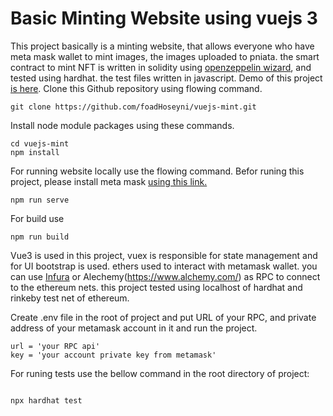 # Basic Minting Website using vuejs 3

This project basically is a minting website, that allows everyone who have meta mask wallet to mint images, the images uploaded to pniata. the smart contract to mint NFT is written in solidity using [openzeppelin wizard](https://wizard.openzeppelin.com/), and tested using hardhat. the test files written in javascript.
Demo of this project [is here](https://vuejs-minter.netlify.app/).
Clone this Github repository using flowing command.
```
git clone https://github.com/foadHoseyni/vuejs-mint.git
```
Install node module packages using these commands.
```
cd vuejs-mint
npm install
```
For running website locally use the flowing command.
Befor runing this project, please install meta mask [ using this link.](https://metamask.io/download.html)

```
npm run serve
```
For build use
```
npm run build
```
Vue3 is used in this project, vuex is responsible for state management and for UI bootstrap is used. ethers used to interact with metamask wallet. you can use [Infura](https://infura.io/) or Alechemy(https://www.alchemy.com/) as RPC to connect to the ethereum nets. this project tested using localhost of hardhat and rinkeby test net of ethereum.

Create .env file in the root of project and put URL of your RPC, and private address of your metamask account in it and run the project.
```
url = 'your RPC api'
key = 'your account private key from metamask'
```

For runing tests use the bellow command in the root directory of project:

```shell

npx hardhat test

```